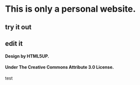 # This is only a personal website.
## try it out
## edit it 

#### Design by HTML5UP.
#### Under The Creative Commons Attribute 3.0 License.
test

